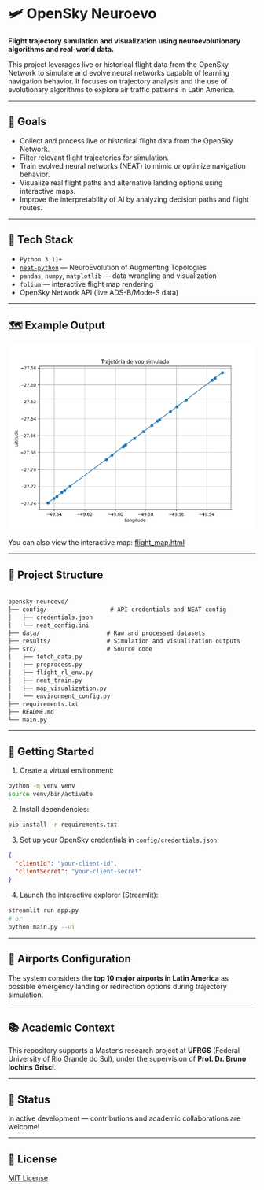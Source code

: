 # 🛩️ OpenSky Neuroevo

**Flight trajectory simulation and visualization using neuroevolutionary algorithms and real-world data.**

This project leverages live or historical flight data from the OpenSky Network to simulate and evolve neural networks capable of learning navigation behavior. It focuses on trajectory analysis and the use of evolutionary algorithms to explore air traffic patterns in Latin America.

---

## 🎯 Goals

- Collect and process live or historical flight data from the OpenSky Network.
- Filter relevant flight trajectories for simulation.
- Train evolved neural networks (NEAT) to mimic or optimize navigation behavior.
- Visualize real flight paths and alternative landing options using interactive maps.
- Improve the interpretability of AI by analyzing decision paths and flight routes.

---

## 🧠 Tech Stack

- `Python 3.11+`
- [`neat-python`](https://github.com/CodeReclaimers/neat-python) — NeuroEvolution of Augmenting Topologies
- `pandas`, `numpy`, `matplotlib` — data wrangling and visualization
- `folium` — interactive flight map rendering
- OpenSky Network API (live ADS-B/Mode-S data)

---

## 🗺️ Example Output

![Trajectory Plot](results/trajectory.png)

You can also view the interactive map: [flight_map.html](results/flight_map.html)

---

## 📁 Project Structure

```

opensky-neuroevo/
├── config/                  # API credentials and NEAT config
│   ├── credentials.json
│   └── neat_config.ini
├── data/                   # Raw and processed datasets
├── results/                # Simulation and visualization outputs
├── src/                    # Source code
│   ├── fetch_data.py
│   ├── preprocess.py
│   ├── flight_rl_env.py
│   ├── neat_train.py
│   ├── map_visualization.py
│   └── environment_config.py
├── requirements.txt
├── README.md
└── main.py

```

---

## 🚀 Getting Started

1. Create a virtual environment:

```bash
python -m venv venv
source venv/bin/activate
```

2. Install dependencies:

```bash
pip install -r requirements.txt
```

3. Set up your OpenSky credentials in `config/credentials.json`:

```json
{
  "clientId": "your-client-id",
  "clientSecret": "your-client-secret"
}
```

4. Launch the interactive explorer (Streamlit):

```bash
streamlit run app.py
# or
python main.py --ui
```


---

## 🛬 Airports Configuration

The system considers the **top 10 major airports in Latin America** as possible emergency landing or redirection options during trajectory simulation.

---

## 📚 Academic Context

This repository supports a Master’s research project at **UFRGS** (Federal University of Rio Grande do Sul), under the supervision of **Prof. Dr. Bruno Iochins Grisci**.

---

## 🚧 Status

In active development — contributions and academic collaborations are welcome!

---

## 📄 License

[MIT License](LICENSE)
